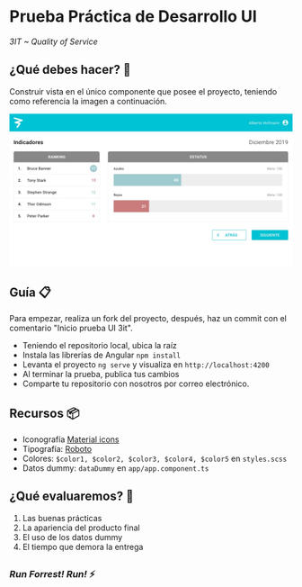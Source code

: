 # Prueba Práctica de Desarrollo UI
*3IT ~ Quality of Service*

## ¿Qué debes hacer? 🚀
Construir vista en el único componente que posee el proyecto, teniendo como referencia la imagen a continuación.

![Maqueta UI](src/assets/maqueta.jpg)

## Guía 📋
Para empezar, realiza un fork del proyecto, después, haz un commit con el comentario "Inicio prueba UI 3it".

* Teniendo el repositorio local, ubica la raíz
* Instala las librerías de Angular `npm install`
* Levanta el proyecto `ng serve` y visualiza en `http://localhost:4200`
* Al terminar la prueba, publica tus cambios
* Comparte tu repositorio con nosotros por correo electrónico.


## Recursos 📦
* Iconografía
[Material icons](https://material.io/resources/icons/?style=baseline) 
* Tipografía: [Roboto](https://fonts.google.com/specimen/Roboto)
* Colores: `$color1, $color2, $color3, $color4, $color5` en `styles.scss`
* Datos dummy: `dataDummy` en `app/app.component.ts`

## ¿Qué evaluaremos? 🚧 
1. Las buenas prácticas
2. La apariencia del producto final
3. El uso de los datos dummy
4. El tiempo que demora la entrega

##

### *Run Forrest! Run!* ⚡️

